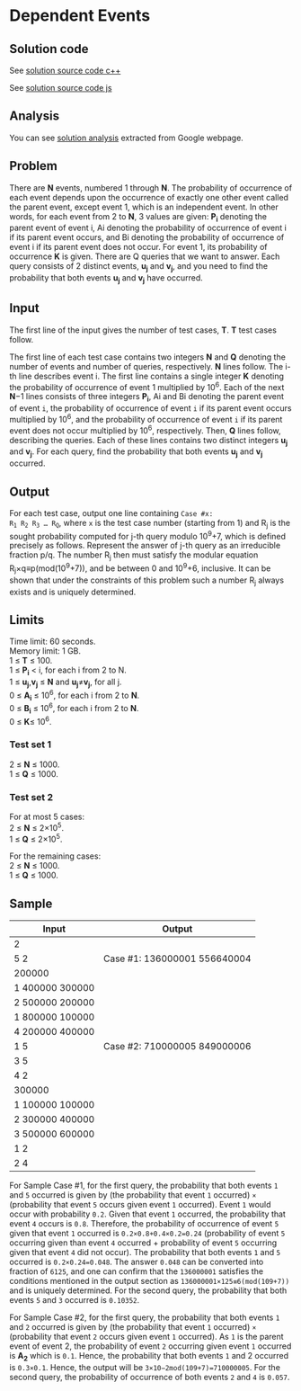 # Dependent Events

## Solution code

See [solution source code c++](/Round%20H/Dependent%20Events/solution.cpp)

See [solution source code js](/Round%20H/Dependent%20Events/solution.js)

## Analysis

You can see [solution analysis](/Round%20H/Dependent%20Events/analysis.md) extracted from Google webpage.

## Problem

There are **N** events, numbered 1 through **N**. The probability of occurrence of each event depends upon the occurrence of exactly one other event called the parent event, except event 1, which is an independent event. In other words, for each event from 2 to **N**, 3 values are given: **P<sub>i</sub>** denoting the parent event of event i, Ai denoting the probability of occurrence of event i if its parent event occurs, and Bi denoting the probability of occurrence of event i if its parent event does not occur. For event 1, its probability of occurrence **K** is given. There are Q queries that we want to answer. Each query consists of 2 distinct events, **u<sub>j</sub>** and **v<sub>j</sub>**, and you need to find the probability that both events **u<sub>j</sub>** and **v<sub>j</sub>** have occurred.

## Input

The first line of the input gives the number of test cases, **T**. **T** test cases follow.

The first line of each test case contains two integers **N** and **Q** denoting the number of events and number of queries, respectively. **N** lines follow. The i-th line describes event i. The first line contains a single integer **K** denoting the probability of occurrence of event 1 multiplied by 10<sup>6</sup>. Each of the next **N**−1 lines consists of three integers **P<sub>i</sub>**, Ai and Bi denoting the parent event of event `i`, the probability of occurrence of event `i` if its parent event occurs multiplied by 10<sup>6</sup>, and the probability of occurrence of event `i` if its parent event does not occur multiplied by 10<sup>6</sup>, respectively. Then, **Q** lines follow, describing the queries. Each of these lines contains two distinct integers **u<sub>j</sub>** and **v<sub>j</sub>**. For each query, find the probability that both events **u<sub>j</sub>** and **v<sub>j</sub>** occurred.

## Output

For each test case, output one line containing <code>Case #x: R<sub>1</sub> R<sub>2</sub> R<sub>3</sub> … R<sub>Q</sub></code>, where `x` is the test case number (starting from 1) and R<sub>j</sub> is the sought probability computed for j-th query modulo 10<sup>9</sup>+7, which is defined precisely as follows. Represent the answer of j-th query as an irreducible fraction p/q. The number R<sub>j</sub> then must satisfy the modular equation R<sub>j</sub>×q≡p(mod(10<sup>9</sup>+7)), and be between 0 and 10<sup>9</sup>+6, inclusive. It can be shown that under the constraints of this problem such a number R<sub>j</sub> always exists and is uniquely determined.

## Limits

Time limit: 60 seconds.<br>
Memory limit: 1 GB.<br>
1 ≤ **T** ≤ 100.<br>
1 ≤ **P<sub>i</sub>** < i, for each i from 2 to N.<br>
1 ≤ **u<sub>j</sub>**,**v<sub>j</sub>** ≤ **N** and **u<sub>j</sub>**≠**v<sub>j</sub>**, for all j.<br>
0 ≤ **A<sub>i</sub>** ≤ 10<sup>6</sup>, for each i from 2 to **N**.<br>
0 ≤ **B<sub>i</sub>** ≤ 10<sup>6</sup>, for each i from 2 to **N**.<br>
0 ≤ **K**≤ 10<sup>6</sup>.

### Test set 1

2 ≤ **N** ≤ 1000.<br>
1 ≤ **Q** ≤ 1000.

### Test set 2

For at most 5 cases:<br>
2 ≤ **N** ≤ 2×10<sup>5</sup>.<br>
1 ≤ **Q** ≤ 2×10<sup>5</sup>.

For the remaining cases:<br>
2 ≤ **N** ≤ 1000.<br>
1 ≤ **Q** ≤ 1000.

## Sample

| Input           | Output                       |
| --------------- | ---------------------------- |
| 2               |                              |
| 5 2             | Case #1: 136000001 556640004 |
| 200000          |                              |
| 1 400000 300000 |                              |
| 2 500000 200000 |                              |
| 1 800000 100000 |                              |
| 4 200000 400000 |                              |
| 1 5             | Case #2: 710000005 849000006 |
| 3 5             |                              |
| 4 2             |                              |
| 300000          |                              |
| 1 100000 100000 |                              |
| 2 300000 400000 |                              |
| 3 500000 600000 |                              |
| 1 2             |                              |
| 2 4             |                              |

For Sample Case #1, for the first query, the probability that both events `1` and `5` occurred is given by (the probability that event `1` occurred) `×` (probability that event `5` occurs given event `1` occurred). Event `1` would occur with probability `0.2`. Given that event `1` occurred, the probability that event `4` occurs is `0.8`. Therefore, the probability of occurrence of event `5` given that event `1` occurred is `0.2×0.8+0.4×0.2=0.24` (probability of event `5` occurring given than event `4` occurred + probability of event `5` occurring given that event `4` did not occur). The probability that both events `1` and `5` occurred is `0.2×0.24=0.048`. The answer `0.048` can be converted into fraction of `6125`, and one can confirm that the `136000001` satisfies the conditions mentioned in the output section as `136000001×125≡6(mod(109+7))` and is uniquely determined. For the second query, the probability that both events `5` and `3` occurred is `0.10352`.

For Sample Case #2, for the first query, the probability that both events `1` and `2` occurred is given by (the probability that event `1` occurred) `×` (probability that event `2` occurs given event `1` occurred). As `1` is the parent event of event 2, the probability of event `2` occurring given event `1` occurred is **A<sub>2</sub>** which is `0.1`. Hence, the probability that both events `1` and 2 occurred is `0.3×0.1`. Hence, the output will be `3×10−2mod(109+7)=710000005`. For the second query, the probability of occurrence of both events `2` and `4` is `0.057`.
